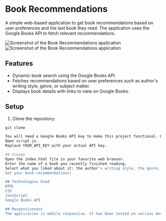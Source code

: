 # Book Recommendations

A simple web-based application to get book recommendations based on user preferences and the last book they read. The application uses the Google Books API to fetch relevant recommendations.

![Screenshot of the Book Recommendations application](https://i.imgur.com/2fVDCUk.png)
![Screenshot of the Book Recommendations application](https://i.imgur.com/Ms3INzx.png)

## Features
- Dynamic book search using the Google Books API.
- Fetches recommendations based on user preferences such as author's writing style, genre, or subject matter.
- Displays book details with links to view on Google Books.

## Setup

1. Clone the repository:
```bash
git clone

You will need a Google Books API key to make this project functional. Once you have it:
Open script.js.
Replace YOUR_API_KEY with your actual API key.

## Useage
Open the index.html file in your favorite web browser.
Enter the name of a book you recently finished reading.
Select what you liked about it: the author's writing style, the genre, or the subject matter.
Get your book recommendations!

## Technologies Used
HTML
CSS
JavaScript
Google Books API

## Responsiveness
The application is mobile responsive. It has been tested on various device widths and is optimized for devices with a width of up to 500px.

